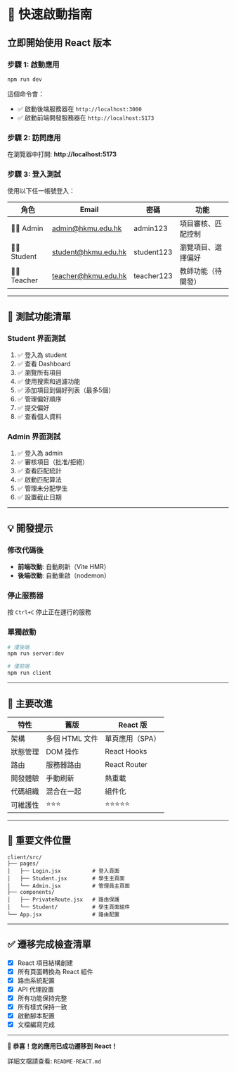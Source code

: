 # 🚀 快速啟動指南

## 立即開始使用 React 版本

### 步驟 1: 啟動應用

```bash
npm run dev
```

這個命令會：
- ✅ 啟動後端服務器在 `http://localhost:3000`
- ✅ 啟動前端開發服務器在 `http://localhost:5173`

### 步驟 2: 訪問應用

在瀏覽器中打開: **http://localhost:5173**

### 步驟 3: 登入測試

使用以下任一帳號登入：

| 角色 | Email | 密碼 | 功能 |
|------|-------|------|------|
| 👨‍💼 Admin | admin@hkmu.edu.hk | admin123 | 項目審核、匹配控制 |
| 👨‍🎓 Student | student@hkmu.edu.hk | student123 | 瀏覽項目、選擇偏好 |
| 👨‍🏫 Teacher | teacher@hkmu.edu.hk | teacher123 | 教師功能（待開發） |

---

## 🎯 測試功能清單

### Student 界面測試
1. ✅ 登入為 student
2. ✅ 查看 Dashboard
3. ✅ 瀏覽所有項目
4. ✅ 使用搜索和過濾功能
5. ✅ 添加項目到偏好列表（最多5個）
6. ✅ 管理偏好順序
7. ✅ 提交偏好
8. ✅ 查看個人資料

### Admin 界面測試
1. ✅ 登入為 admin
2. ✅ 審核項目（批准/拒絕）
3. ✅ 查看匹配統計
4. ✅ 啟動匹配算法
5. ✅ 管理未分配學生
6. ✅ 設置截止日期

---

## 💡 開發提示

### 修改代碼後
- **前端改動**: 自動刷新（Vite HMR）
- **後端改動**: 自動重啟（nodemon）

### 停止服務器
按 `Ctrl+C` 停止正在運行的服務

### 單獨啟動
```bash
# 僅後端
npm run server:dev

# 僅前端
npm run client
```

---

## 🎨 主要改進

| 特性 | 舊版 | React 版 |
|------|------|----------|
| 架構 | 多個 HTML 文件 | 單頁應用（SPA） |
| 狀態管理 | DOM 操作 | React Hooks |
| 路由 | 服務器路由 | React Router |
| 開發體驗 | 手動刷新 | 熱重載 |
| 代碼組織 | 混合在一起 | 組件化 |
| 可維護性 | ⭐⭐⭐ | ⭐⭐⭐⭐⭐ |

---

## 📂 重要文件位置

```
client/src/
├── pages/
│   ├── Login.jsx          # 登入頁面
│   ├── Student.jsx        # 學生主頁面
│   └── Admin.jsx          # 管理員主頁面
├── components/
│   ├── PrivateRoute.jsx   # 路由保護
│   └── Student/           # 學生頁面組件
└── App.jsx                # 路由配置
```

---

## ✅ 遷移完成檢查清單

- [x] React 項目結構創建
- [x] 所有頁面轉換為 React 組件
- [x] 路由系統配置
- [x] API 代理設置
- [x] 所有功能保持完整
- [x] 所有樣式保持一致
- [x] 啟動腳本配置
- [x] 文檔編寫完成

---

**🎉 恭喜！您的應用已成功遷移到 React！**

詳細文檔請查看: `README-REACT.md`

